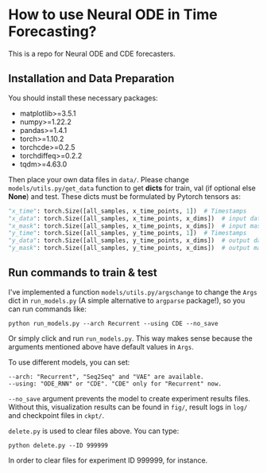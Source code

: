 # How to use Neural ODE in Time Forecasting?

This is a repo for Neural ODE and CDE forecasters.

## Installation and Data Preparation

You should install these necessary packages:

* matplotlib>=3.5.1
* numpy>=1.22.2
* pandas>=1.4.1
* torch>=1.10.2
* torchcde>=0.2.5
* torchdiffeq>=0.2.2
* tqdm>=4.63.0

Then place your own data files in `data/`. Please change `models/utils.py/get_data` function to get **dicts** for train, val (if optional else **None**) and test. These dicts must be formulated by Pytorch tensors as:

```python
"x_time": torch.Size([all_samples, x_time_points, 1])  # Timestamps
"x_data": torch.Size([all_samples, x_time_points, x_dims])  # input data
"x_mask": torch.Size([all_samples, x_time_points, x_dims])  # input mask. Bool tensor.
"y_time": torch.Size([all_samples, y_time_points, 1])  # Timestamps
"y_data": torch.Size([all_samples, y_time_points, x_dims])  # output data
"y_mask": torch.Size([all_samples, y_time_points, x_dims])  # output mask. Bool tensor.
```

## Run commands to train & test

I've implemented a function `models/utils.py/argschange` to change the `Args` dict in `run_models.py` (A simple alternative to `argparse` package!), so you can run commands like:

```
python run_models.py --arch Recurrent --using CDE --no_save
```

Or simply click and run `run_models.py`. This way makes sense because the arguments mentioned above have default values in `Args`.

To use different models, you can set:

```
--arch: "Recurrent", "Seq2Seq" and "VAE" are available.
--using: "ODE_RNN" or "CDE". "CDE" only for "Recurrent" now.
```

`--no_save` argument prevents the model to create experiment results files. Without this, visualization results can be found in `fig/`, result logs in `log/` and checkpoint files in `ckpt/`.

`delete.py` is used to clear files above. You can type:

```
python delete.py --ID 999999
```

In order to clear files for experiment ID 999999, for instance.
